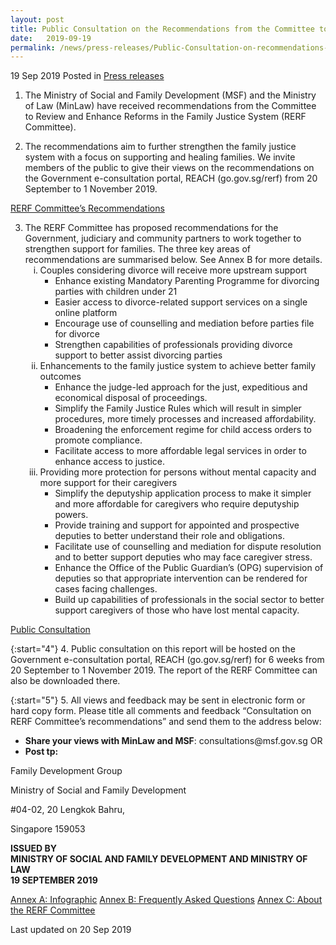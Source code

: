 ```yaml
---
layout: post
title: Public Consultation on the Recommendations from the Committee to Review and Enhance Reforms in the Family Justice System
date:   2019-09-19
permalink: /news/press-releases/Public-Consultation-on-recommendations-from-committee-to-review-and-enhance-reforms-in-family-justice-system
---
```


19 Sep 2019 Posted in [Press releases](/news/press-releases)


1. The Ministry of Social and Family Development (MSF) and the Ministry of Law (MinLaw) have received recommendations from the Committee to Review and Enhance Reforms in the Family Justice System (RERF Committee).

2. The recommendations aim to further strengthen the family justice system with a focus on supporting and healing families. We invite members of the public to give their views on the recommendations on the Government e-consultation portal, REACH (go.gov.sg/rerf) from 20 September to 1 November 2019.

<u>RERF Committee’s Recommendations</u>

<ol start="3">
<li>The RERF Committee has proposed recommendations for the Government, judiciary and community partners to work together to strengthen support for families. The three key areas of recommendations are summarised below. See Annex B for more details.

<ol style="list-style-type: lower-roman">
<li>Couples considering divorce will receive more upstream support
<ul>
<li> Enhance existing Mandatory Parenting Programme for divorcing parties with children under 21</li>
<li>Easier access to divorce-related support services on a single online platform</li>
<li>Encourage use of counselling and mediation before parties file for divorce</li>
<li>Strengthen capabilities of professionals providing divorce support to better assist divorcing parties </li>
</ul>
</li>
<li> Enhancements to the family justice system to achieve better family outcomes
<ul>
<li>Enhance the judge-led approach for the just, expeditious and economical disposal of proceedings.</li>
<li>Simplify the Family Justice Rules which will result in simpler procedures, more timely processes and increased affordability.</li>
<li>Broadening the enforcement regime for child access orders to promote compliance.</li>
<li>Facilitate access to more affordable legal services in order to enhance access to justice.</li>
 </ul>
 </li>
<li> Providing more protection for persons without mental capacity and more support for their caregivers
<ul>
 <li>Simplify the deputyship application process to make it simpler and more affordable for caregivers who require deputyship powers.</li>
 <li>Provide training and support for appointed and prospective deputies to better understand their role and obligations.</li>
 <li> Facilitate use of counselling and mediation for dispute resolution and to better support deputies who may face caregiver stress.</li>
 <li> Enhance the Office of the Public Guardian’s (OPG) supervision of deputies so that appropriate intervention can be rendered for cases facing challenges.</li>
<li>Build up capabilities of professionals in the social sector to better support caregivers of those who have lost mental capacity.</li>
</ul>
    
 </li>
</ol>

</li>
</ol>


<u>Public Consultation</u>

{:start="4"}
4. Public consultation on this report will be hosted on the Government e-consultation portal, REACH (go.gov.sg/rerf)  for 6 weeks from 20 September to 1 November 2019. The report of the RERF Committee can also be downloaded there.

 
{:start="5"}
5. All views and feedback may be sent in electronic form or hard copy form. Please title all comments and feedback “Consultation on RERF Committee’s recommendations” and send them to the address below:

<ul>
<li><strong>Share your views with MinLaw and MSF</strong>: consultations@msf.gov.sg OR</li>
<li><strong>Post tp:</strong></li>
</ul>


<p class="address-centered">Family Development Group</p>
<p class="address-centered">Ministry of Social and Family Development</p>
<p class="address-centered">#04-02, 20 Lengkok Bahru,</p>
<p class="address-centered">Singapore 159053</p>



**ISSUED BY**  
**MINISTRY OF SOCIAL AND FAMILY DEVELOPMENT AND MINISTRY OF LAW**  
**19 SEPTEMBER 2019**  

[Annex A: Infographic]()
[Annex B: Frequently Asked Questions]()
[Annex C: About the RERF Committee]() 


<p class="right-side-updated">Last updated on 20 Sep 2019</p>
